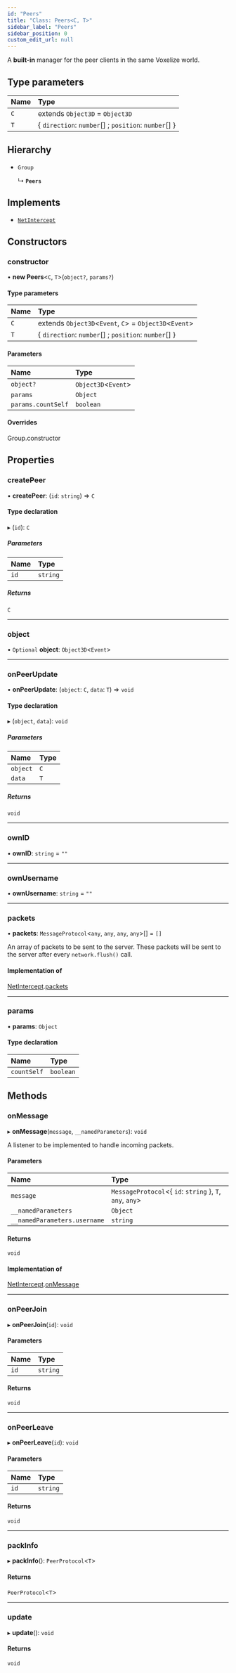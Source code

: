 ```yaml
---
id: "Peers"
title: "Class: Peers<C, T>"
sidebar_label: "Peers"
sidebar_position: 0
custom_edit_url: null
---
```


A **built-in** manager for the peer clients in the same Voxelize world.

## Type parameters

| Name | Type |
| :------ | :------ |
| `C` | extends `Object3D` = `Object3D` |
| `T` | { `direction`: `number`[] ; `position`: `number`[]  } |

## Hierarchy

- `Group`

  ↳ **`Peers`**

## Implements

- [`NetIntercept`](../interfaces/NetIntercept.md)

## Constructors

### constructor

• **new Peers**<`C`, `T`\>(`object?`, `params?`)

#### Type parameters

| Name | Type |
| :------ | :------ |
| `C` | extends `Object3D`<`Event`, `C`\> = `Object3D`<`Event`\> |
| `T` | { `direction`: `number`[] ; `position`: `number`[]  } |

#### Parameters

| Name | Type |
| :------ | :------ |
| `object?` | `Object3D`<`Event`\> |
| `params` | `Object` |
| `params.countSelf` | `boolean` |

#### Overrides

Group.constructor

## Properties

### createPeer

• **createPeer**: (`id`: `string`) => `C`

#### Type declaration

▸ (`id`): `C`

##### Parameters

| Name | Type |
| :------ | :------ |
| `id` | `string` |

##### Returns

`C`

___

### object

• `Optional` **object**: `Object3D`<`Event`\>

___

### onPeerUpdate

• **onPeerUpdate**: (`object`: `C`, `data`: `T`) => `void`

#### Type declaration

▸ (`object`, `data`): `void`

##### Parameters

| Name | Type |
| :------ | :------ |
| `object` | `C` |
| `data` | `T` |

##### Returns

`void`

___

### ownID

• **ownID**: `string` = `""`

___

### ownUsername

• **ownUsername**: `string` = `""`

___

### packets

• **packets**: `MessageProtocol`<`any`, `any`, `any`, `any`\>[] = `[]`

An array of packets to be sent to the server. These packets will be
sent to the server after every `network.flush()` call.

#### Implementation of

[NetIntercept](../interfaces/NetIntercept.md).[packets](../interfaces/NetIntercept.md#packets-82)

___

### params

• **params**: `Object`

#### Type declaration

| Name | Type |
| :------ | :------ |
| `countSelf` | `boolean` |

## Methods

### onMessage

▸ **onMessage**(`message`, `__namedParameters`): `void`

A listener to be implemented to handle incoming packets.

#### Parameters

| Name | Type |
| :------ | :------ |
| `message` | `MessageProtocol`<{ `id`: `string`  }, `T`, `any`, `any`\> |
| `__namedParameters` | `Object` |
| `__namedParameters.username` | `string` |

#### Returns

`void`

#### Implementation of

[NetIntercept](../interfaces/NetIntercept.md).[onMessage](../interfaces/NetIntercept.md#onmessage-82)

___

### onPeerJoin

▸ **onPeerJoin**(`id`): `void`

#### Parameters

| Name | Type |
| :------ | :------ |
| `id` | `string` |

#### Returns

`void`

___

### onPeerLeave

▸ **onPeerLeave**(`id`): `void`

#### Parameters

| Name | Type |
| :------ | :------ |
| `id` | `string` |

#### Returns

`void`

___

### packInfo

▸ **packInfo**(): `PeerProtocol`<`T`\>

#### Returns

`PeerProtocol`<`T`\>

___

### update

▸ **update**(): `void`

#### Returns

`void`
